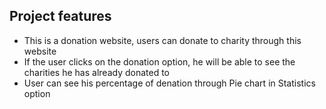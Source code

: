 ## Project features

- This is a donation website, users can donate to charity through this website
- If the user clicks on the donation option, he will be able to see the charities he has already donated to
- User can see his percentage of denation through Pie chart  in Statistics option